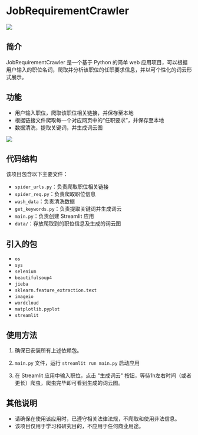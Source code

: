 # JobRequirementCrawler

![](https://picbed-toootu.oss-cn-wuhan-lr.aliyuncs.com/pics/202411152021688.png)

## 简介

JobRequirementCrawler 是一个基于 Python 的简单 web 应用项目，可以根据用户输入的职位名词，爬取并分析该职位的任职要求信息，并以可个性化的词云形式展示。

## 功能

- 用户输入职位，爬取该职位相关链接，并保存至本地
- 根据链接文件爬取每一个对应网页中的“任职要求”，并保存至本地
- 数据清洗，提取关键词，并生成词云图

![](https://picbed-toootu.oss-cn-wuhan-lr.aliyuncs.com/pics/202411152028729.png)

## 代码结构

该项目包含以下主要文件：

- `spider_urls.py`：负责爬取职位相关链接
- `spider_req.py`：负责爬取职位信息
- `wash_data`：负责清洗数据
- `get_keywords.py`：负责提取关键词并生成词云
- `main.py`：负责创建 Streamlit 应用
- `data/`：存放爬取到的职位信息及生成的词云图

## 引入的包

- `os`
- `sys`
- `selenium`
- `beautifulsoup4`
- `jieba`
- `sklearn.feature_extraction.text`
- `imageio`
- `wordcloud`
- `matplotlib.pyplot`
- `streamlit`

## 使用方法

1. 确保已安装所有上述依赖包。

2.  `main.py` 文件，运行 `streamlit run main.py` 启动应用

3. 在 Streamlit 应用中输入职位，点击 "生成词云" 按钮，等待1h左右时间（或者更长）爬虫，爬虫完毕即可看到生成的词云图。

## 其他说明

- 请确保在使用该应用时，已遵守相关法律法规，不爬取和使用非法信息。
- 该项目仅用于学习和研究目的，不应用于任何商业用途。
